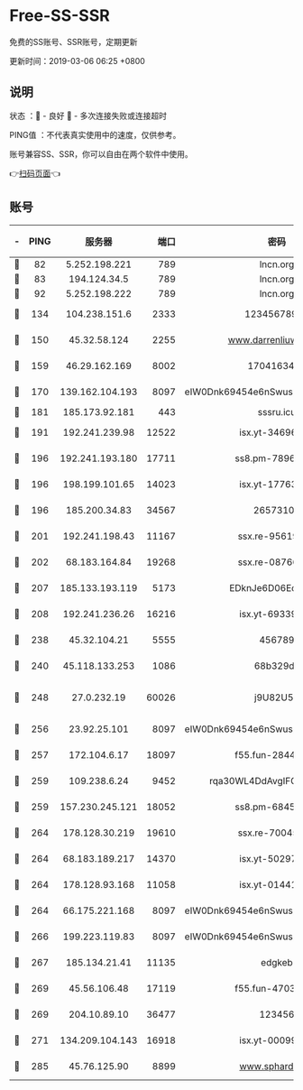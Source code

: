 # Free-SS-SSR

免费的SS账号、SSR账号，定期更新

更新时间：2019-03-06 06:25 +0800

## 说明

状态     ：🙂 - 良好 🙁 - 多次连接失败或连接超时

PING值   ：不代表真实使用中的速度，仅供参考。

账号兼容SS、SSR，你可以自由在两个软件中使用。

👉[扫码页面](https://liesauer.github.io/free-ss-ssr.github.io/)👈

## 账号

|-|PING|服务器|端口|密码|加密方式|区域|
|:----:|:----:|:-----:|-----:|:----:|:----:|:----:|
|🙂|82|5.252.198.221|789|lncn.org|rc4|JP|
|🙂|83|194.124.34.5|789|lncn.org|rc4|JP|
|🙂|92|5.252.198.222|789|lncn.org|rc4|JP|
|🙂|134|104.238.151.6|2333|12345678900|aes-256-cfb|JP|
|🙂|150|45.32.58.124|2255|www.darrenliuwei.com|aes-256-cfb|JP|
|🙂|159|46.29.162.169|8002|1704163453|aes-256-cfb|RU|
|🙂|170|139.162.104.193|8097|eIW0Dnk69454e6nSwuspv9DmS201tQ0D|aes-256-cfb|JP|
|🙂|181|185.173.92.181|443|sssru.icu|rc4-md5|RU|
|🙂|191|192.241.239.98|12522|isx.yt-34696326|aes-256-cfb|US|
|🙂|196|192.241.193.180|17711|ss8.pm-78965598|aes-256-cfb|US|
|🙂|196|198.199.101.65|14023|isx.yt-17763934|aes-256-cfb|US|
|🙂|196|185.200.34.83|34567|26573106|aes-256-cfb|US|
|🙂|201|192.241.198.43|11167|ssx.re-95619566|aes-256-cfb|US|
|🙂|202|68.183.164.84|19268|ssx.re-08766670|aes-256-cfb|US|
|🙂|207|185.133.193.119|5173|EDknJe6D06EoWDaw|aes-256-cfb|US|
|🙂|208|192.241.236.26|16216|isx.yt-69339044|aes-256-cfb|US|
|🙂|238|45.32.104.21|5555|456789|aes-256-cfb|SG|
|🙂|240|45.118.133.253|1086|68b329da|aes-256-cfb|SG|
|🙂|248|27.0.232.19|60026|j9U82U53|xchacha20-ietf-poly1305|HK|
|🙂|256|23.92.25.101|8097|eIW0Dnk69454e6nSwuspv9DmS201tQ0D|aes-256-cfb|US|
|🙂|257|172.104.6.17|18097|f55.fun-28441819|aes-256-cfb|US|
|🙂|259|109.238.6.24|9452|rqa30WL4DdAvgIFG6Fs3znzTa|aes-256-cfb|FR|
|🙂|259|157.230.245.121|18052|ss8.pm-68457462|aes-256-cfb|SG|
|🙂|264|178.128.30.219|19610|ssx.re-70045890|aes-256-cfb|SG|
|🙂|264|68.183.189.217|14370|isx.yt-50297901|aes-256-cfb|SG|
|🙂|264|178.128.93.168|11058|isx.yt-01441117|aes-256-cfb|SG|
|🙂|264|66.175.221.168|8097|eIW0Dnk69454e6nSwuspv9DmS201tQ0D|aes-256-cfb|US|
|🙂|266|199.223.119.83|8097|eIW0Dnk69454e6nSwuspv9DmS201tQ0D|aes-256-cfb|US|
|🙂|267|185.134.21.41|11135|edgkeb|aes-256-cfb|GB|
|🙂|269|45.56.106.48|17119|f55.fun-47038034|aes-256-cfb|US|
|🙂|269|204.10.89.10|36477|123456|aes-256-cfb|US|
|🙂|271|134.209.104.143|16918|isx.yt-00099040|aes-256-cfb|SG|
|🙂|285|45.76.125.90|8899|www.sphard.com|aes-256-cfb|JP|

